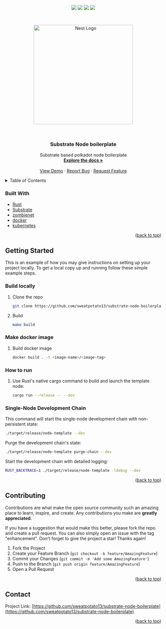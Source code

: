 <div id="top"></div>
<p align="center">
<img src=https://img.shields.io/github/stars/sweatpotato13/substrate-node-boilerplate?style=for-the-badge&logo=appveyor&color=blue />
<img src=https://img.shields.io/github/forks/sweatpotato13/substrate-node-boilerplate?style=for-the-badge&logo=appveyor&color=blue />
<img src=https://img.shields.io/github/issues/sweatpotato13/substrate-node-boilerplate?style=for-the-badge&logo=appveyor&color=informational />
<img src=https://img.shields.io/github/issues-pr/sweatpotato13/substrate-node-boilerplate?style=for-the-badge&logo=appveyor&color=informational />
</p>
<br />
<!-- PROJECT LOGO -->
<p align="center">
  <a href="https://substrate.io/" target="blank"><img src="https://cdn-images-1.medium.com/max/960/1*OQP5QAtLtrVCtNCKwB6GkQ.png" width="320" alt="Nest Logo" /></a>
</p>

<br />
<div align="center">
  <a href="https://github.com/sweatpotato13/substrate-node-boilerplate">
    <!-- <img src="images/logo.png" alt="Logo" width="80" height="80"> -->
  </a>

<h3 align="center">Substrate Node boilerplate</h3>

  <p align="center">
    Substrate based polkadot node boilerplate
    <br />
    <a href="https://github.com/sweatpotato13/substrate-node-boilerplate"><strong>Explore the docs »</strong></a>
    <br />
    <br />
    <a href="https://github.com/sweatpotato13/substrate-node-boilerplate">View Demo</a>
    ·
    <a href="https://github.com/sweatpotato13/substrate-node-boilerplate/issues">Report Bug</a>
    ·
    <a href="https://github.com/sweatpotato13/substrate-node-boilerplate/issues">Request Feature</a>
  </p>
</div>

<!-- TABLE OF CONTENTS -->
<details>
  <summary>Table of Contents</summary>
  <ol>
    <li>
      <ul>
        <li><a href="#built-with">Built With</a></li>
      </ul>
    </li>
    <li>
      <a href="#getting-started">Getting Started</a>
      <ul>
        <li><a href="#installation">Installation</a></li>
      </ul>
    </li>
    <li><a href="#contributing">Contributing</a></li>
    <li><a href="#contact">Contact</a></li>
  </ol>
</details>

### Built With

- [Rust](https://www.rust-lang.org/)
- [Substrate](https://substrate.io/)
- [zombienet](https://github.com/paritytech/zombienet)
- [docker](https://www.docker.com/)
- [kubernetes](https://kubernetes.io/)

<p align="right">(<a href="#top">back to top</a>)</p>

<!-- GETTING STARTED -->

## Getting Started

This is an example of how you may give instructions on setting up your project locally.
To get a local copy up and running follow these simple example steps.

### Build locally

1. Clone the repo

   ```sh
   git clone https://github.com/sweatpotato13/substrate-node-boilerplate.git
   ```

2. Build
   ```sh
   make build
   ```

### Make docker image

1. Build docker image
   ```sh
   docker build . -t <image-name>/<image-tag>
   ```

### How to run

1. Use Rust's native cargo command to build and launch the template node:

   ```sh
   cargo run --release -- --dev
   ```

### Single-Node Development Chain

This command will start the single-node development chain with non-persistent state:

```bash
./target/release/node-template --dev
```

Purge the development chain's state:

```bash
./target/release/node-template purge-chain --dev
```

Start the development chain with detailed logging:

```bash
RUST_BACKTRACE=1 ./target/release/node-template -ldebug --dev
```

<p align="right">(<a href="#top">back to top</a>)</p>

<!-- CONTRIBUTING -->

## Contributing

Contributions are what make the open source community such an amazing place to learn, inspire, and create. Any contributions you make are **greatly appreciated**.

If you have a suggestion that would make this better, please fork the repo and create a pull request. You can also simply open an issue with the tag "enhancement".
Don't forget to give the project a star! Thanks again!

1. Fork the Project
2. Create your Feature Branch (`git checkout -b feature/AmazingFeature`)
3. Commit your Changes (`git commit -m 'Add some AmazingFeature'`)
4. Push to the Branch (`git push origin feature/AmazingFeature`)
5. Open a Pull Request

<p align="right">(<a href="#top">back to top</a>)</p>

<!-- CONTACT -->

## Contact

Project Link: [https://github.com/sweatpotato13/substrate-node-boilerplate](https://github.com/sweatpotato13/substrate-node-boilerplate)

<p align="right">(<a href="#top">back to top</a>)</p>
